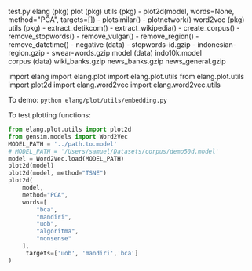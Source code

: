 test.py
elang (pkg)
    plot (pkg)
        utils (pkg)
            - plot2d(model, words=None, method="PCA", targets=[])
            - plotsimilar()
            - plotnetwork()
    word2vec (pkg)
        utils (pkg)
            - extract_detikcom()
            - extract_wikipedia()
            - create_corpus()
            - remove_stopwords()
            - remove_vulgar()
            - remove_region()
            - remove_datetime()
            - negative (data)
                - stopwords-id.gzip
                - indonesian-region.gzip
                - swear-words.gzip
        model (data)
            indo10k.model  
        corpus (data)
            wiki_banks.gzip
            news_banks.gzip
            news_general.gzip

import elang
import elang.plot
import elang.plot.utils
from elang.plot.utils import plot2d
import elang.word2vec
import elang.word2vec.utils

To demo:
`python elang/plot/utils/embedding.py`

To test plotting functions: 
```py
from elang.plot.utils import plot2d
from gensim.models import Word2Vec
MODEL_PATH = '../path.to.model'
# MODEL_PATH = '/Users/samuel/Datasets/corpus/demo50d.model'
model = Word2Vec.load(MODEL_PATH)
plot2d(model)
plot2d(model, method="TSNE")
plot2d(
    model,
    method="PCA",
    words=[
        "bca",
        "mandiri",
        "uob",
        "algoritma",
        "nonsense"
    ],
     targets=['uob', 'mandiri','bca']
)
```